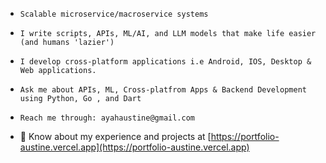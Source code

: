 

- ```
  Scalable microservice/macroservice systems
  ```

- ```
  I write scripts, APIs, ML/AI, and LLM models that make life easier (and humans 'lazier')
  ```
  
- ```
  I develop cross-platform applications i.e Android, IOS, Desktop & Web applications.
  ```
  
- ```
  Ask me about APIs, ML, Cross-platfrom Apps & Backend Development using Python, Go , and Dart
  ```
  
- ```
  Reach me through: ayahaustine@gmail.com
  ```
  
- 📄 Know about my experience and projects at [https://portfolio-austine.vercel.app](https://portfolio-austine.vercel.app)
